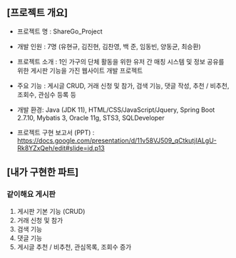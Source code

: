 ## [프로젝트 개요]

- 프로젝트 명 : ShareGo_Project

- 개발 인원 : 7명 (유현규, 김진현, 김찬영, 백 준, 임동빈, 양동균, 최승환)

- 프로젝트 소개 : 1인 가구의 단체 활동을 위한 유저 간 매칭 시스템 및 정보 공유를 위한 게시판 기능을 가진 웹사이트 개발 프로젝트

- 주요 기능 : 게시글 CRUD, 거래 신청 및 참가, 검색 기능, 댓글 작성, 추천 / 비추천, 조회수, 관심수 등록 등

- 개발 환경: Java (JDK 11), HTML/CSS/JavaScript/Jquery, Spring Boot 2.7.10, Mybatis 3, Oracle 11g, STS3, SQLDeveloper

- 프로젝트 구현 보고서 (PPT) : https://docs.google.com/presentation/d/11v58VJ509_qCtkutjIALgU-Rk8YZxQeh/edit#slide=id.p13


## [내가 구현한 파트]

### 같이해요 게시판
1. 게시판 기본 기능 (CRUD)
2. 거래 신청 및 참가
3. 검색 기능
4. 댓글 기능
5. 게시글 추천 / 비추천, 관심목록, 조회수 증가

